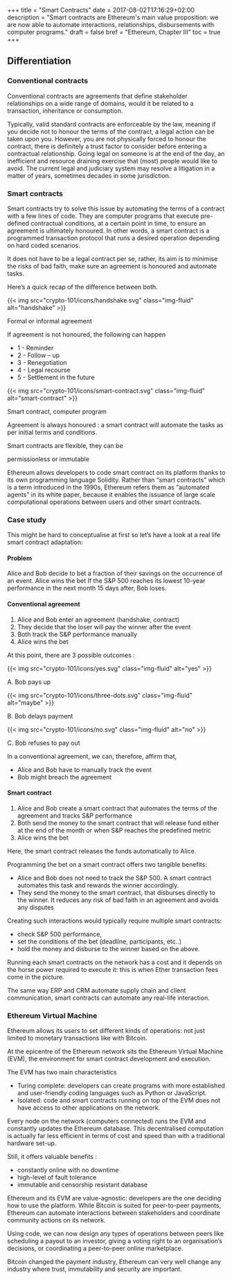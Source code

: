 +++
title = "Smart Contracts"
date = 2017-08-02T17:16:29+02:00
description = "Smart contracts are Ethereum's main value proposition: we are now able to automate interactions, relationships, disbursements with computer programs."
draft = false
bref = "Ethereum, Chapter III"
toc = true
+++


## Differentiation



### Conventional contracts


Conventional contracts are agreements that define stakeholder relationships on a wide range of domains, would it be related to a transaction, inheritance or consumption. 

Typically, valid standard contracts are enforceable by the law, meaning if you decide not to honour the terms of the contract, a legal action can be taken upon you. 
However, you are not physically forced to honour the contract, there is definitely a trust factor to consider before entering a contractual relationship. Going legal on someone is at the end of the day, an inefficient and resource draining exercise that (most) people would like to avoid.
The current legal and judiciary system may resolve a litigation in a matter of years, sometimes decades in some jurisdiction.



### Smart contracts


Smart contracts try to solve this issue by automating the terms of a contract with a few lines of code. 
They are computer programs that execute pre-defined contractual conditions, at a certain point in time, to ensure an agreement is ultimately honoured. 
In other words, a smart contract is a programmed transaction protocol that runs a desired operation depending on hard coded scenarios.

It does not have to be a legal contract per se, rather, its aim is to minimise the risks of bad faith, make sure an agreement is honoured and automate tasks. 

Here’s a quick recap of the difference between both.

<div class="container my-4">
  <div class="row">
    <div class="col text-center">
      {{< img src="crypto-101/icons/handshake.svg" class="img-fluid" alt="handshake" >}}
      <p class="font-weight-bold mt-2 text-center">Formal or informal agreement</p>
      <p class="small text-center">If agreement is not honoured, the following can happen</p>
      <ul><li class="small text-left">1 - Reminder</li>
      <li class="small text-left">2 - Follow – up</li>
      <li class="small text-left">3 - Renegotiation</li>
      <li class="small text-left">4 - Legal recourse</li>
      <li class="small text-left">5 - Settlement in the future</li></ul>
    </div>
    <div class="col text-center">
      {{< img src="crypto-101/icons/smart-contract.svg" class="img-fluid" alt="smart-contract" >}}
      <p class="font-weight-bold mt-2 text-center">Smart contract, computer program</p>
      <p class="small text-left">Agreement is always honoured : a smart contract will automate the tasks as per initial terms and conditions.</p>
      <p class="small text-left">Smart contracts are flexible, they can be</p>
      <p class="small text-left">permissionless or immutable</p>
    </div>
  </div>
 </div>
 
 
 
Ethereum allows developers to code smart contract on its platform thanks to its own programming language Solidity. 
Rather than “smart contracts” which is a term introduced in the 1990s, Ethereum refers them as “automated agents” in its white paper, because it enables the issuance of large scale computational operations between users and other smart contracts.





### Case study


This might be hard to conceptualise at first so let’s have a look at a real life smart contract adaptation:



#### Problem


Alice and Bob decide to bet a fraction of their savings on the occurrence of an event. 
Alice wins the bet If the S&P 500 reaches its lowest 10-year performance in the next month
15 days after, Bob loses. 



#### Conventional agreement


1. Alice and Bob enter an agreement (handshake, contract)
2. They decide that the loser will pay the winner after the event
3. Both track the S&P performance manually
4. Alice wins the bet

At this point, there are 3 possible outcomes :


<div class="container">
  <div class="row text-center">
    <div class="col">
     {{< img src="crypto-101/icons/yes.svg" class="img-fluid" alt="yes" >}}
     <p class="font-weight-bold">A. Bob pays up</p>
    </div>
    <div class="col">
     {{< img src="crypto-101/icons/three-dots.svg" class="img-fluid" alt="maybe" >}}
     <p class="font-weight-bold">B. Bob delays payment</p>
    </div>
    <div class="col">
     {{< img src="crypto-101/icons/no.svg" class="img-fluid" alt="no" >}}
     <p class="font-weight-bold">C. Bob refuses to pay out</p>
    </div>
  </div>
</div>
 
 
In a conventional agreement, we can, therefore, affirm that,

* Alice and Bob have to manually track the event
* Bob might breach the agreement
 
 
 
 
#### Smart contract
 
 
1. Alice and Bob create a smart contract that automates the terms of the agreement and tracks S&P performance
2. Both send the money to the smart contract that will release fund either at the end of the month or when S&P reaches the predefined metric
3. Alice wins the bet

Here, the smart contract releases the funds automatically to Alice.


Programming the bet on a smart contract offers two tangible benefits:

*    Alice and Bob does not need to track the S&P 500. A smart contract automates this task and rewards the winner accordingly. 
* They send the money to the smart contract, that disburses directly to the winner. It reduces any risk of bad faith in an agreement and avoids any disputes


Creating such interactions would typically require multiple smart contracts: 

* check S&P 500 performance,
* set the conditions of the bet (deadline, participants, etc..)
* hold the money and disburse to the winner based on the above.

Running each smart contracts on the network has a cost and it depends on the horse power required to execute it: this is when Ether transaction fees come in the picture.

The same way ERP and CRM automate supply chain and client communication, smart contracts can automate any real-life interaction.





### Ethereum Virtual Machine


Ethereum allows its users to set different kinds of operations: not just limited to monetary transactions like with Bitcoin.

At the epicentre of the Ethereum network sits the Ethereum Virtual Machine (EVM), the environment for smart contract development and execution. 

The EVM has two main characteristics 

* Turing complete: developers can create programs with more established and user-friendly coding languages such as Python or JavaScript.
* Isolated: code and smart contracts running on top of the EVM does not have access to other applications on the network.

Every node on the network (computers connected) runs the EVM and constantly updates the Ethereum database. This decentralised computation is actually far less efficient in terms of cost and speed than with a traditional hardware set-up. 


Still, it offers valuable benefits :

* constantly online with no downtime
* high-level of fault tolerance
* immutable and censorship resistant database

Ethereum and its EVM are value-agnostic: developers are the one deciding how to use the platform. While Bitcoin is suited for peer-to-peer payments, Ethereum can automate interactions between stakeholders and coordinate community actions on its network. 

Using code, we can now design any types of operations between peers like scheduling a payout to an investor, giving a voting right to an organisation’s decisions, or coordinating a peer-to-peer online marketplace.

Bitcoin changed the payment industry, Ethereum can very well change any industry where trust, immutability and security are important.
